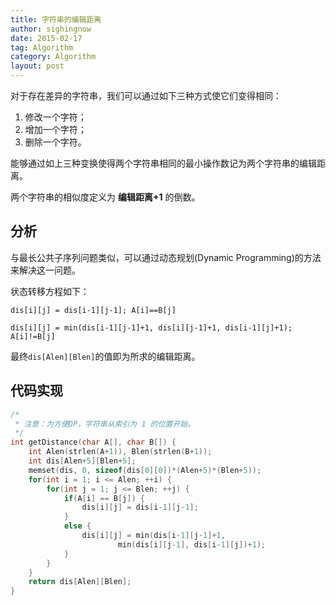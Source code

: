 ```yaml
---
title: 字符串的编辑距离
author: sighingnow
date: 2015-02-17
tag: Algorithm
category: Algorithm
layout: post
---
```


对于存在差异的字符串，我们可以通过如下三种方式使它们变得相同：

1. 修改一个字符；
2. 增加一个字符；
3. 删除一个字符。

能够通过如上三种变换使得两个字符串相同的最小操作数记为两个字符串的编辑距离。

两个字符串的相似度定义为 **编辑距离+1** 的倒数。

<!--more-->

分析
-----

与最长公共子序列问题类似，可以通过动态规划(Dynamic Programming)的方法来解决这一问题。

状态转移方程如下：

    dis[i][j] = dis[i-1][j-1]; A[i]==B[j]

    dis[i][j] = min(dis[i-1][j-1]+1, dis[i][j-1]+1, dis[i-1][j]+1); A[i]!=B[j]

最终`dis[Alen][Blen]`的值即为所求的编辑距离。

代码实现
---------

~~~cpp
/*
 * 注意：为方便DP，字符串从索引为 1 的位置开始。
 */
int getDistance(char A[], char B[]) {
    int Alen(strlen(A+1)), Blen(strlen(B+1));
    int dis[Alen+5][Blen+5];
    memset(dis, 0, sizeof(dis[0][0])*(Alen+5)*(Blen+5));
    for(int i = 1; i <= Alen; ++i) {
        for(int j = 1; j <= Blen; ++j) {
            if(A[i] == B[j]) {
                dis[i][j] = dis[i-1][j-1];
            }
            else {
                dis[i][j] = min(dis[i-1][j-1]+1,
                        min(dis[i][j-1], dis[i-1][j])+1);
            }
        }
    }
    return dis[Alen][Blen];
}
~~~



